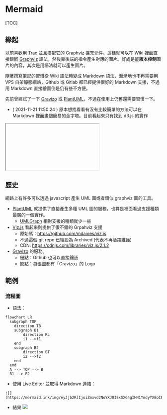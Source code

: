 # Mermaid

[TOC]

## 緣起

以前喜歡用 [Trac](https://trac.edgewall.org/) 並且搭配它的 [Graphviz](https://graphviz.org/) 擴充元件。這樣就可以在 Wiki 裡面直接鑲嵌 [Graphviz](https://graphviz.org/) 語法，然後靠後端的指令產生對應的圖片。好處是能**版本控制**圖片的內容，其次是用語法就可以產生圖片。

隨著撰寫筆記的習慣從 Wiki 語法轉變成 Markdown 語法，漸漸地也不再需要用 VPS 自架靜態網站，Github 或 Gitlab 都已經提供很好的 Markdown 支援，不過用 Markdown 直接繪圖倒是仍有些不方便。

先前曾經試了一下 [Gravizo](http://www.gravizo.com/) 或 [PlantUML](https://plantuml.com/)，不過在使用上仍舊還需要習慣一下。

- ( 2021-11-21 11:50:24 ) 原本想找看看有沒有比較簡單的方法可以在 Markdown 裡面畫個簡易的金字塔。目前看起來只有找到 d3.js 的實作

<iframe>

</iframe>

## 歷史

網路上有許多可以透過 javascript 產生 UML 圖或者類似 graphviz 圖的工具。
- [PlantUML](https://plantuml.com/) 就提供了直接產生多種 UML 圖的服務，也算是裡面看過支援種類最廣的一個實作。
  - [UMLGraph](https://www.spinellis.gr/umlgraph/) 相對支援的種類就少一些
- [Viz.js](http://viz-js.com/) 看起來則提供了很不錯的 Grpahviz 支援
  - 原始碼：https://github.com/mdaines/viz.js
  - 不過這個 git repo 已經設為 Archived (代表不再活躍維護)
  - CDN: https://cdnjs.com/libraries/viz.js/2.1.2
- [Gravizo](http://www.gravizo.com/) 的服務。
  - 優點：Github 也可以直接鑲嵌
  - 缺點：每張圖都有「Gravizo」的 Logo

## 範例

### 流程圖

- 語法：
```mermaid
flowchart LR
  subgraph TOP
    direction TB
    subgraph B1
        direction RL
        i1 -->f1
    end
    subgraph B2
        direction BT
        i2 -->f2
    end
  end
  A --> TOP --> B
  B1 --> B2
```
- 使用 Live Editor 並取得 Markdown 連結：
```
![](https://mermaid.ink/img/eyJjb2RlIjoiZmxvd2NoYXJ0IExSXG4gIHN1YmdyYXBoIFRPUFxuICAgIGRpcmVjdGlvbiBUQlxuICAgIHN1YmdyYXBoIEIxXG4gICAgICAgIGRpcmVjdGlvbiBSTFxuICAgICAgICBpMSAtLT5mMVxuICAgIGVuZFxuICAgIHN1YmdyYXBoIEIyXG4gICAgICAgIGRpcmVjdGlvbiBCVFxuICAgICAgICBpMiAtLT5mMlxuICAgIGVuZFxuICBlbmRcbiAgQSAtLT4gVE9QIC0tPiBCXG4gIEIxIC0tPiBCMiIsIm1lcm1haWQiOnsidGhlbWUiOiJkYXJrIn0sInVwZGF0ZUVkaXRvciI6ZmFsc2UsImF1dG9TeW5jIjp0cnVlLCJ1cGRhdGVEaWFncmFtIjpmYWxzZX0)
```
- 結果
[![](https://mermaid.ink/img/eyJjb2RlIjoiZmxvd2NoYXJ0IExSXG4gIHN1YmdyYXBoIFRPUFxuICAgIGRpcmVjdGlvbiBUQlxuICAgIHN1YmdyYXBoIEIxXG4gICAgICAgIGRpcmVjdGlvbiBSTFxuICAgICAgICBpMSAtLT5mMVxuICAgIGVuZFxuICAgIHN1YmdyYXBoIEIyXG4gICAgICAgIGRpcmVjdGlvbiBCVFxuICAgICAgICBpMiAtLT5mMlxuICAgIGVuZFxuICBlbmRcbiAgQSAtLT4gVE9QIC0tPiBCXG4gIEIxIC0tPiBCMiIsIm1lcm1haWQiOnsidGhlbWUiOiJkYXJrIn0sInVwZGF0ZUVkaXRvciI6ZmFsc2UsImF1dG9TeW5jIjp0cnVlLCJ1cGRhdGVEaWFncmFtIjpmYWxzZX0)](https://mermaid.live/edit/#eyJjb2RlIjoiZmxvd2NoYXJ0IExSXG4gIHN1YmdyYXBoIFRPUFxuICAgIGRpcmVjdGlvbiBUQlxuICAgIHN1YmdyYXBoIEIxXG4gICAgICAgIGRpcmVjdGlvbiBSTFxuICAgICAgICBpMSAtLT5mMVxuICAgIGVuZFxuICAgIHN1YmdyYXBoIEIyXG4gICAgICAgIGRpcmVjdGlvbiBCVFxuICAgICAgICBpMiAtLT5mMlxuICAgIGVuZFxuICBlbmRcbiAgQSAtLT4gVE9QIC0tPiBCXG4gIEIxIC0tPiBCMiIsIm1lcm1haWQiOiJ7XG4gIFwidGhlbWVcIjogXCJkYXJrXCJcbn0iLCJ1cGRhdGVFZGl0b3IiOmZhbHNlLCJhdXRvU3luYyI6dHJ1ZSwidXBkYXRlRGlhZ3JhbSI6ZmFsc2V9)